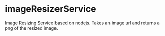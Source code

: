 # imageResizerService
Image Resizing Service based on nodejs. Takes an image url and returns a png of the resized image.
